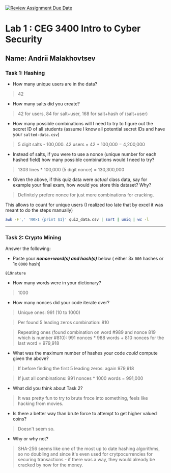 [![Review Assignment Due Date](https://classroom.github.com/assets/deadline-readme-button-22041afd0340ce965d47ae6ef1cefeee28c7c493a6346c4f15d667ab976d596c.svg)](https://classroom.github.com/a/SPs4PNWX)
# Lab 1 : CEG 3400 Intro to Cyber Security

## Name: Andrii Malakhovtsev

### Task 1: Hashing

* How many unique users are in the data?
> 42
* How many salts did you create?
> 42 for users, 84 for salt+user, 168 for salt+hash of (salt+user)
* How many possible combinations will I need to try to figure out the secret ID
  of all students (assume I know all potential secret IDs and have your 
  `salted-data.csv`)
> 5 digit salts - 100,000. 42 users = 42 * 100,000 = 4,200,000
* Instead of salts, if you were to use a nonce (unique number for each hashed
  field) how many possible combinations would I need to try?
> 1303 lines * 100,000 (5 digit nonce) = 130,300,000
* Given the above, if this quiz data were *actual* class data, say for example
  your final exam, how would you store this dataset?  Why?
> Definitely prefere nonce for just more combinations for cracking.

This allows to count for unique users (I realized too late that by excel it was meant to do the steps manually)
```bash
awk -F',' 'NR>1 {print $1}' quiz_data.csv | sort | uniq | wc -l
```

---

### Task 2: Crypto Mining

Answer the following:

* Paste your ***nonce+word(s) and hash(s)*** below ( either 3x `000` hashes or 1x `0000`
hash)

```
819nature
```

* How many words were in your dictionary?
> 1000
* How many nonces did your code iterate over?
> Unique ones: 991 (10 to 1000)

> Per found 5 leading zeros combination: 810

> Repeating ones (found combination on word #989 and nonce 819 which is number #810): 991 nonces * 988 words + 810 nonces for the last word = 979,918
* What was the maximum number of hashes your code *could* compute given the above?
> If before finding the first 5 leading zeros: again 979,918

> If just all combinations: 991 nonces * 1000 words = 991,000
* What did you think about Task 2?
> It was pretty fun to try to brute froce into something, feels like hacking from movies.
* Is there a better way than brute force to attempt to get higher valued coins?
> Doesn't seem so.
* Why or why not?
> SHA-256 seems like one of the most up to date hashing algorithms, so no doubling and since it's even used for crytpocurrencies for securing transactions - if there was a way, they would already be cracked by now for the money.

